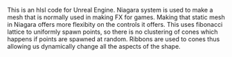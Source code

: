 This is an hlsl code for Unreal Engine. Niagara system is used to make a mesh that is normally used in making FX for games. 
Making that static mesh in Niagara offers more flexibity on the controls it offers.
This uses fibonacci lattice to uniformly spawn points, so there is no clustering of cones which happens if points are spawned at random.
Ribbons are used to cones thus allowing us dynamically change all the aspects of the shape.

